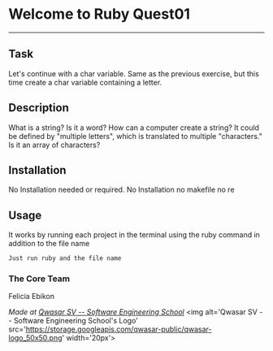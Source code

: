 # Welcome to Ruby Quest01
***

## Task
Let's continue with a char variable. Same as the previous exercise, but this time create a char variable containing a letter.

## Description
What is a string? Is it a word? How can a computer create a string?
It could be defined by "multiple letters", which is translated to multiple "characters."
Is it an array of characters?

## Installation
No Installation needed or required. No Installation no makefile no re

## Usage
It works by running each project in the terminal using the ruby command in addition to the file name
```
Just run ruby and the file name
```

### The Core Team
Felicia Ebikon

<span><i>Made at <a href='https://qwasar.io'>Qwasar SV -- Software Engineering School</a></i></span>
<span><img alt='Qwasar SV -- Software Engineering School's Logo' src='https://storage.googleapis.com/qwasar-public/qwasar-logo_50x50.png' width='20px'></span>
